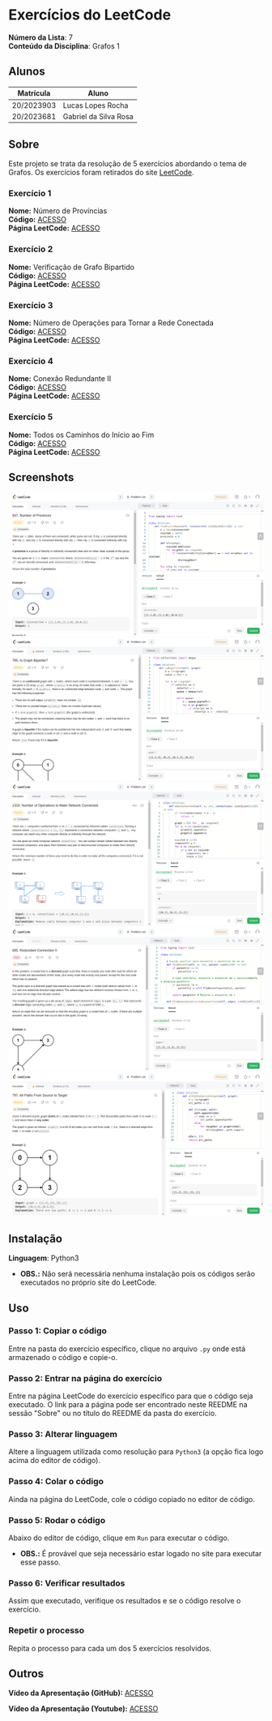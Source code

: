 # Exercícios do LeetCode

**Número da Lista**: 7<br>
**Conteúdo da Disciplina**: Grafos 1<br>

## Alunos
|Matrícula | Aluno |
| -- | -- |
| 20/2023903  | Lucas Lopes Rocha |
| 20/2023681  | Gabriel da Silva Rosa |

## Sobre 
Este projeto se trata da resolução de 5 exercícios abordando o tema de Grafos. Os exercícios foram retirados do site [LeetCode](https://leetcode.com/tag/graph/).

### Exercício 1
**Nome:** Número de Províncias<br>
**Código:** [ACESSO](NumeroProvincias/)<br>
**Página LeetCode:** [ACESSO](https://leetcode.com/problems/number-of-provinces/)<br>

### Exercício 2
**Nome:** Verificação de Grafo Bipartido<br>
**Código:** [ACESSO](GrafoBipartido/)<br>
**Página LeetCode:** [ACESSO](https://leetcode.com/problems/is-graph-bipartite/)<br>

### Exercício 3
**Nome:** Número de Operações para Tornar a Rede Conectada<br>
**Código:** [ACESSO](RedeConectada/)<br>
**Página LeetCode:** [ACESSO](https://leetcode.com/problems/number-of-operations-to-make-network-connected/)<br>

### Exercício 4
**Nome:** Conexão Redundante II<br>
**Código:** [ACESSO](ConexaoRedundante/)<br>
**Página LeetCode:** [ACESSO](https://leetcode.com/problems/redundant-connection-ii/)<br>

### Exercício 5
**Nome:** Todos os Caminhos do Início ao Fim<br>
**Código:** [ACESSO](TodosOsCaminhosDoInícioAoFim/)<br>
**Página LeetCode:** [ACESSO](https://leetcode.com/problems/all-paths-from-source-to-target/)<br>

## Screenshots

![Exercicio1](assets/exer1.png)
![Exercicio2](assets/exer2.png)
![Exercicio3](assets/exer3.png)
![Exercicio4](assets/exer4.png)
![Exercicio5](assets/exer5.png)

## Instalação 
**Linguagem**: Python3<br>
- **OBS.:** Não será necessária nenhuma instalação pois os códigos serão executados no próprio site do LeetCode.

## Uso 

### Passo 1: Copiar o código
Entre na pasta do exercício específico, clique no arquivo `.py` onde está armazenado o código e copie-o.

### Passo 2: Entrar na página do exercício
Entre na página LeetCode do exercício específico para que o código seja executado. O link para a página pode ser encontrado neste REEDME na sessão "Sobre" ou no título do REEDME da pasta do exercício.

### Passo 3: Alterar linguagem
Altere a linguagem utilizada como resolução para `Python3` (a opção fica logo acima do editor de código).

### Passo 4: Colar o código
Ainda na página do LeetCode, cole o código copiado no editor de código.

### Passo 5: Rodar o código
Abaixo do editor de código, clique em `Run` para executar o código.
- **OBS.:** É provável que seja necessário estar logado no site para executar esse passo.

### Passo 6: Verificar resultados
Assim que executado, verifique os resultados e se o código resolve o exercício.

### Repetir o processo
Repita o processo para cada um dos 5 exercícios resolvidos.

## Outros

**Vídeo da Apresentação (GitHub):** [ACESSO](videoApresentacao.mp4)

**Vídeo da Apresentação (Youtube):** [ACESSO](https://youtu.be/9IVYXy-18JY)